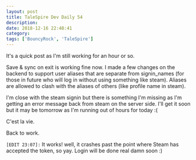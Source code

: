 ```yaml
---
layout: post
title: TaleSpire Dev Daily 54
description:
date: 2018-12-16 22:48:41
category:
tags: ['BouncyRock', 'TaleSpire']
---
```


It's a quick post as I'm still working for an hour or so.

Save & sync on exit is working fine now. I made a few changes on the backend to support user aliases that are separate from signin_names (for those in future who will log in without using something like steam). Aliases are allowed to clash with the aliases of others (like profile name in steam).

I'm close with the steam signin but there is something I'm missing as I'm getting an error message back from steam on the server side. I'll get it soon but it may be tomorrow as I'm running out of hours for today :(

C'est la vie.

Back to work.

`[EDIT 23:07]:` It works! well, it crashes past the point where Steam has accepted the token, so yay. Login will be done real damn soon :)
